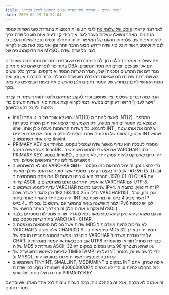 ```yaml
---
title: "מסד נתונים - הגדרת סוגי שדות נכונים בהתאם לתוכן השדה"
date: 2009-02-19 16:52:04
---
```


לאחרונה קראתי <a href="http://code.openark.org/blog/mysql/common-data-types-errors-compilation" target="_blank">פוסט של שלומי נוח</a> לגבי הטעויות הנפוצות בהגדרת סוגי השדות למסד הנתונים. מאחר ונשאלו שאלות בעבר לגבי איך בידיוק יודעים איזה סוג כל שדה צריך להיות אני חושב שלפחות תרגום של המאמר יהווה התחלה ובסיס טוב לשאלות הללו, כי לנסות ולהסביר אודות כל סוג שדה ידרוש ממני הרבה יותר זמן ואני בכל זאת מציע לקרוא את הדוקומנטציה של MYSQL לגבי כל שדה ושדה.

מה ששלומי אומר בהחלט נכון, לרוב מתכנתים שעובדים בחברות ומתכנתים שעובדים בתור פרילנסרים שהם לא מומחים DBA הם אלו שבעצם יוצרים את מסד הנתונים, מגדירים את התרשים (סכמה) שלו, הגדרת שדות המסד ואינדקסים, ובדרך כלל עושים טעויות רבות שרובם הם שגיאות בהגדרת סוג שדה בטבלה. לרוב החברות אין זמן ואת הכוח האנושי לתכנון מחדש של המסד נתונים ולכן מרגישים את בעיות הביצועים כתוצאה מכך.

הנה כמה דברים ששלומי ציין שחשוב וכדי לעקוב אחריהם ולזכור (זוהי רשימה די קצרה "וישר לעניין" דרוש ידע קודם בנושא ורצוי לקרוא קצת אודות סוגי השדות השונים כדי לנסות ולקבל רקע כלשהו):
<ul>
	<li>int(1) הוא לא אורך של בייט אחד. INT(10) לא גדול יותר מ INT(2) . המספר שנמצא בין הסוגריים הוא מטעה, ורק משמש כדי להציג את תוכן השדה בפקודות shell לדוגמא. כל השדות הרשומות מעלה כולן אותו INT , יש להם את אותו שטח אכסון, והטווח של הנתונים שהם יכולים להחזיק בו זהה. אם אתם צריכים INT שהוא בייט אחד תשתמשו ב tinyint.</li>
	<li>PRIMARY KEY מספרי לטבלה הוא עדיף מאשר שדה שמכיל טקסט, במיוחד אם משתמשים במנוע InnoDB . אם אפשרי המנעו משימוש ב VARCHAR בתור PRIMARY KEY. במנוע InnoBD , זה יגרום לאינדקס להיות עמוק יותר, לאינדקסים המשניים גדולים יותר וחיפושים איטיים יותר.</li>
	<li>נסו לא להשתמש ב VARCHAR כדי להציג זמן. זה יכול להראות כמו טקסט <strong><code>'2008-11-14 07:59:13'</code></strong> אבל זה בעצם רק ערך מספרי אשר סופר את הזמן שחלף מאשר 1970-01-01. ההבדל הוא 4 בייט לעומת 19 אם אתם משתמשים ב CHAR עם קידוד ASCII, או אפילו יותר אם אתם משתמשים ב VARCHAR עם UTF-8.<code><strong></strong><strong></strong></code><strong><code> </code></strong></li>
	<li>עדיף להמנע משימוש ב VARCHAR שמייצג כתובת IPv4. זה די נפוץ. כתובת ה IP ה"ל: 192.168.100.255 נתן להגדיר לשדה שלה VARCHAR(15) , אכן נכון, אבל יהיה טוב יותר להגדיר אותה בתור INT אשר מכיל 4 בייט וזה מה שכתובת IP מכילה...4 בייט. (למרות שישנה בעיה בהמשך עם שימוש ב IPv6 לכן יש לנסות ולקרוא אודות חלק זה במדריך באתר הרשמי של MYSQL)</li>
	<li>זה גם משהו שהוא טען שהוא נפוץ מאוד, לא להגדיר שדות שמכילות מספרים בלבד בתור שדות טקסט כמו VARCHAR ו CHAR.</li>
	<li>שדות אשר מכילות סיסמאות מוצפנות ב MD5 לא צריכות להיות מוגדרות ל VARCHAR אלה פשוט ל CHAR(32) S . סיסמאות ב MD5 תמיד יהיו באורך 32 בייט לכן אפשר להמנע מהבייט הנוסף של VARCHAR על ידי הגדרת השדה ל CHAR. אם הטבלאות או המסד מוגדרות ל UTF8 כברירת מחדל תוודאו שהעמודה של ה MD5 מוגדרת ל ASCII, או שהיא תצטרוך 96 בייט נוספים במקום רק 32.</li>
	<li>עדיפות לשימוש בסוג שדה של TIMESTAMP על פני INT כדי לחשב שניות, מאחר ול MYSQL יש הרבה פונקציות אשר תומכות בסוג שדה זה.</li>
	<li>השתמשו ב TINYINT, SMALLINT, MEDIUMINT במקום ב INT איפה שניתן. אתם הרי לא מצפים ל 4000000000 רשומות? נכון?! לכן שדה ה id יכול בהחלט להיות smallint והגדרה שלו בתור PRIMARY KEY.</li>
</ul>
זה אומנם לא הרבה, אבל זה בהחלט נותן כמה הערות טובות לכל אחד מאתנו שעובד עם מסדי נתונים.
